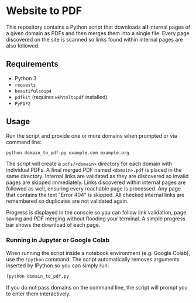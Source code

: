 # Website to PDF

This repository contains a Python script that downloads **all** internal pages of a given domain as PDFs and then merges them into a single file. Every page discovered on the site is scanned so links found within internal pages are also followed.

## Requirements
- Python 3
- `requests`
- `beautifulsoup4`
- `pdfkit` (requires `wkhtmltopdf` installed)
- `PyPDF2`

## Usage

Run the script and provide one or more domains when prompted or via command line:

```bash
python domain_to_pdf.py example.com example.org
```

The script will create a `pdfs/<domain>` directory for each domain with individual PDFs. A final merged PDF named `<domain>.pdf` is placed in the same directory.
Internal links are validated as they are discovered so invalid pages are skipped immediately. Links discovered within internal pages are followed as well, ensuring every reachable page is processed. Any page that contains the text "Error 404" is skipped. All checked internal links are remembered so duplicates are not validated again.

Progress is displayed in the console so you can follow link validation, page saving and PDF merging without flooding your terminal. A simple progress bar shows the download of each page.

### Running in Jupyter or Google Colab

When running the script inside a notebook environment (e.g. Google Colab), use
the `!python` command. The script automatically removes arguments inserted by
IPython so you can simply run:

```bash
!python domain_to_pdf.py
```

If you do not pass domains on the command line, the script will prompt you to
enter them interactively.
